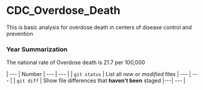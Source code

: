 # CDC_Overdose_Death
This is basic analysis for overdose death in centers of disease control and prevention 
### Year Summarization
The national rate of Overdose death is 21.7 per 100,000


  
| --- | Number | --- | --- |
| `git status` | List all *new or modified* files | --- | --- | 
| `git diff` | Show file differences that **haven't been** staged |---| --- | 
